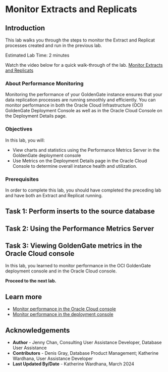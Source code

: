 # Monitor Extracts and Replicats

## Introduction

This lab walks you through the steps to monitor the Extract and Replicat processes created and run in the previous lab.

Estimated Lab Time: 2 minutes

Watch the video below for a quick walk-through of the lab.
[Monitor Extracts and Replicats](videohub:1_x48jlq8y)

### About Performance Monitoring

Monitoring the performance of your GoldenGate instance ensures that your data replication processes are running smoothly and efficiently. You can monitor performance in both the Oracle Cloud Infrastructure (OCI) GoldenGate Deployment Console as well as in the Oracle Cloud Console on the Deployment Details page.

### Objectives

In this lab, you will:
* View charts and statistics using the Performance Metrics Server in the GoldenGate deployment console
* Use Metrics on the Deployment Details page in the Oracle Cloud Console to determine overall instance health and utilization.

### Prerequisites

In order to complete this lab, you should have completed the preceding lab and have both an Extract and Replicat running.

## Task 1: Perform inserts to the source database

[](include:01-perform-inserts-source-db.md)

## Task 2: Using the Performance Metrics Server

[](include:02-performance-metrics-server.md)

## Task 3: Viewing GoldenGate metrics in the Oracle Cloud console

[](include:03-viewing-gg-metrics-console.md)

In this lab, you learned to monitor performance in the OCI GoldenGate deployment console and in the Oracle Cloud console.

**Proceed to the next lab.**

## Learn more

* [Monitor performance in the Oracle Cloud console](https://docs.oracle.com/en/cloud/paas/goldengate-service/vddvk/index.html)
* [Monitor performance in the deployment console](https://docs.oracle.com/en/cloud/paas/goldengate-service/alllr/index.html)

## Acknowledgements
* **Author** - Jenny Chan, Consulting User Assistance Developer, Database User Assistance
* **Contributors** -  Denis Gray, Database Product Management; Katherine Wardhana, User Assistance Developer
* **Last Updated By/Date** - Katherine Wardhana, March 2024
